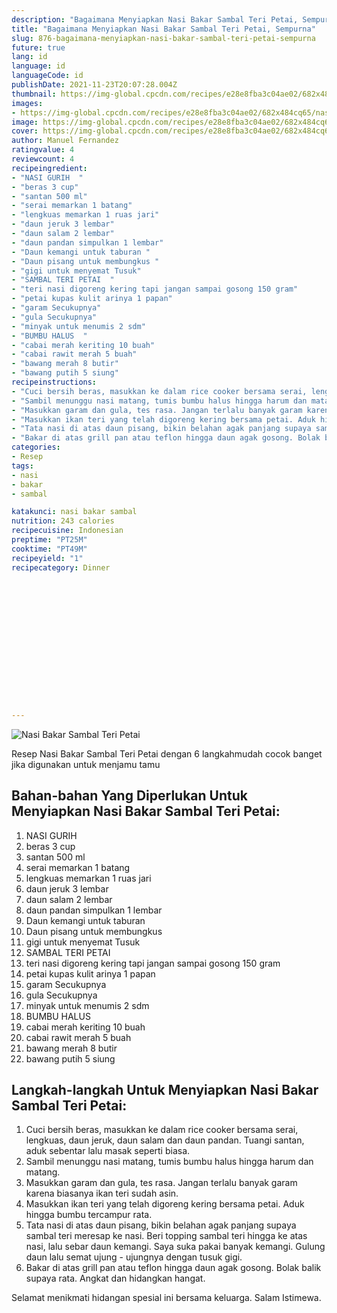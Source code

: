 ```yaml
---
description: "Bagaimana Menyiapkan Nasi Bakar Sambal Teri Petai, Sempurna"
title: "Bagaimana Menyiapkan Nasi Bakar Sambal Teri Petai, Sempurna"
slug: 876-bagaimana-menyiapkan-nasi-bakar-sambal-teri-petai-sempurna
future: true
lang: id
language: id
languageCode: id
publishDate: 2021-11-23T20:07:28.004Z 
thumbnail: https://img-global.cpcdn.com/recipes/e28e8fba3c04ae02/682x484cq65/nasi-bakar-sambal-teri-petai-foto-resep-utama.png
images:
- https://img-global.cpcdn.com/recipes/e28e8fba3c04ae02/682x484cq65/nasi-bakar-sambal-teri-petai-foto-resep-utama.png
image: https://img-global.cpcdn.com/recipes/e28e8fba3c04ae02/682x484cq65/nasi-bakar-sambal-teri-petai-foto-resep-utama.png
cover: https://img-global.cpcdn.com/recipes/e28e8fba3c04ae02/682x484cq65/nasi-bakar-sambal-teri-petai-foto-resep-utama.png
author: Manuel Fernandez
ratingvalue: 4
reviewcount: 4
recipeingredient:
- "NASI GURIH  "
- "beras 3 cup"
- "santan 500 ml"
- "serai memarkan 1 batang"
- "lengkuas memarkan 1 ruas jari"
- "daun jeruk 3 lembar"
- "daun salam 2 lembar"
- "daun pandan simpulkan 1 lembar"
- "Daun kemangi untuk taburan "
- "Daun pisang untuk membungkus "
- "gigi untuk menyemat Tusuk"
- "SAMBAL TERI PETAI  "
- "teri nasi digoreng kering tapi jangan sampai gosong 150 gram"
- "petai kupas kulit arinya 1 papan"
- "garam Secukupnya"
- "gula Secukupnya"
- "minyak untuk menumis 2 sdm"
- "BUMBU HALUS  "
- "cabai merah keriting 10 buah"
- "cabai rawit merah 5 buah"
- "bawang merah 8 butir"
- "bawang putih 5 siung"
recipeinstructions:
- "Cuci bersih beras, masukkan ke dalam rice cooker bersama serai, lengkuas, daun jeruk, daun salam dan daun pandan. Tuangi santan, aduk sebentar lalu masak seperti biasa."
- "Sambil menunggu nasi matang, tumis bumbu halus hingga harum dan matang."
- "Masukkan garam dan gula, tes rasa. Jangan terlalu banyak garam karena biasanya ikan teri sudah asin."
- "Masukkan ikan teri yang telah digoreng kering bersama petai. Aduk hingga bumbu tercampur rata."
- "Tata nasi di atas daun pisang, bikin belahan agak panjang supaya sambal teri meresap ke nasi. Beri topping sambal teri hingga ke atas nasi, lalu sebar daun kemangi. Saya suka pakai banyak kemangi. Gulung daun lalu semat ujung - ujungnya dengan tusuk gigi."
- "Bakar di atas grill pan atau teflon hingga daun agak gosong. Bolak balik supaya rata. Angkat dan hidangkan hangat."
categories:
- Resep
tags:
- nasi
- bakar
- sambal

katakunci: nasi bakar sambal 
nutrition: 243 calories
recipecuisine: Indonesian
preptime: "PT25M"
cooktime: "PT49M"
recipeyield: "1"
recipecategory: Dinner


     
    
    
    
    
    
    
    
    
    
    
      
    
---
```



![Nasi Bakar Sambal Teri Petai](https://img-global.cpcdn.com/recipes/e28e8fba3c04ae02/682x484cq65/nasi-bakar-sambal-teri-petai-foto-resep-utama.png)

Resep Nasi Bakar Sambal Teri Petai    dengan 6 langkahmudah cocok banget jika digunakan untuk menjamu tamu

<!--inarticleads1-->

## Bahan-bahan Yang Diperlukan Untuk Menyiapkan Nasi Bakar Sambal Teri Petai:

1. NASI GURIH  
1. beras 3 cup
1. santan 500 ml
1. serai memarkan 1 batang
1. lengkuas memarkan 1 ruas jari
1. daun jeruk 3 lembar
1. daun salam 2 lembar
1. daun pandan simpulkan 1 lembar
1. Daun kemangi untuk taburan 
1. Daun pisang untuk membungkus 
1. gigi untuk menyemat Tusuk
1. SAMBAL TERI PETAI  
1. teri nasi digoreng kering tapi jangan sampai gosong 150 gram
1. petai kupas kulit arinya 1 papan
1. garam Secukupnya
1. gula Secukupnya
1. minyak untuk menumis 2 sdm
1. BUMBU HALUS  
1. cabai merah keriting 10 buah
1. cabai rawit merah 5 buah
1. bawang merah 8 butir
1. bawang putih 5 siung



<!--inarticleads2-->

## Langkah-langkah Untuk Menyiapkan Nasi Bakar Sambal Teri Petai:

1. Cuci bersih beras, masukkan ke dalam rice cooker bersama serai, lengkuas, daun jeruk, daun salam dan daun pandan. Tuangi santan, aduk sebentar lalu masak seperti biasa.
1. Sambil menunggu nasi matang, tumis bumbu halus hingga harum dan matang.
1. Masukkan garam dan gula, tes rasa. Jangan terlalu banyak garam karena biasanya ikan teri sudah asin.
1. Masukkan ikan teri yang telah digoreng kering bersama petai. Aduk hingga bumbu tercampur rata.
1. Tata nasi di atas daun pisang, bikin belahan agak panjang supaya sambal teri meresap ke nasi. Beri topping sambal teri hingga ke atas nasi, lalu sebar daun kemangi. Saya suka pakai banyak kemangi. Gulung daun lalu semat ujung - ujungnya dengan tusuk gigi.
1. Bakar di atas grill pan atau teflon hingga daun agak gosong. Bolak balik supaya rata. Angkat dan hidangkan hangat.




Selamat menikmati hidangan spesial ini bersama keluarga. Salam Istimewa.
